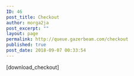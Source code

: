 ```yaml
---
ID: 46
post_title: Checkout
author: morga2ja
post_excerpt: ""
layout: page
permalink: http://queue.gazerbeam.com/checkout
published: true
post_date: 2018-09-07 00:33:54
---
```

[download_checkout]